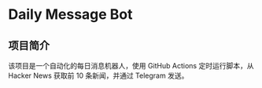 # Daily Message Bot

## 项目简介

该项目是一个自动化的每日消息机器人，使用 GitHub Actions 定时运行脚本，从 Hacker News 获取前 10 条新闻，并通过 Telegram 发送。
